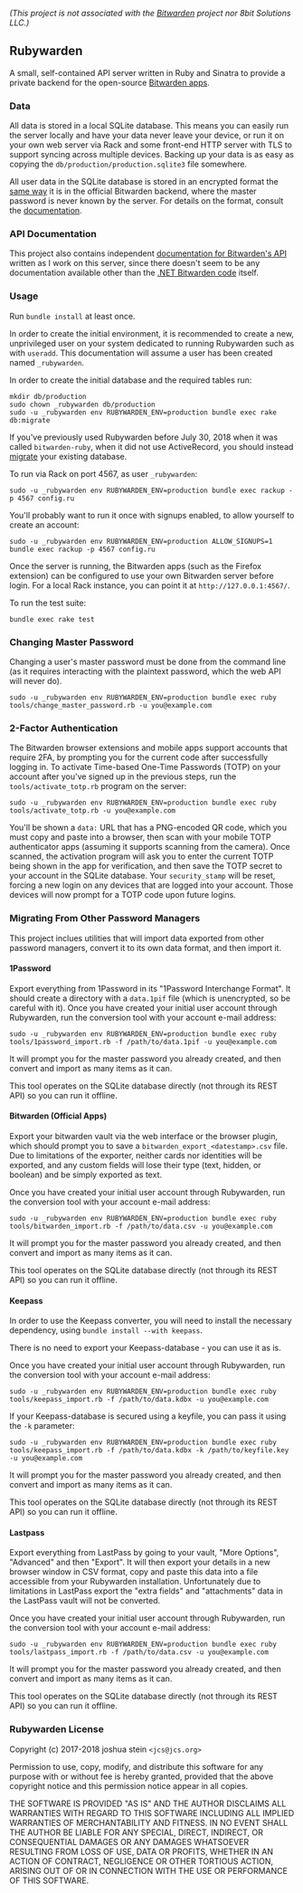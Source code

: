 *(This project is not associated with the
[Bitwarden](https://bitwarden.com/)
project nor 8bit Solutions LLC.)*

## Rubywarden

A small, self-contained API server written in Ruby and Sinatra to provide a
private backend for the open-source
[Bitwarden apps](https://github.com/bitwarden).

### Data

All data is stored in a local SQLite database.
This means you can easily run the server locally and have your data never
leave your device, or run it on your own web server via Rack and some front-end
HTTP server with TLS to support syncing across multiple devices.
Backing up your data is as easy as copying the `db/production/production.sqlite3`
file somewhere.

All user data in the SQLite database is stored in an encrypted format the
[same way](https://help.bitwarden.com/crypto.html)
it is in the official Bitwarden backend, where the master password is never
known by the server.
For details on the format, consult the
[documentation](https://github.com/jcs/rubywarden/blob/master/API.md).

### API Documentation

This project also contains independent
[documentation for Bitwarden's API](https://github.com/jcs/rubywarden/blob/master/API.md)
written as I work on this server, since there doesn't seem to be any
documentation available other than the
[.NET Bitwarden code](https://github.com/bitwarden/core)
itself.

### Usage

Run `bundle install` at least once.

In order to create the initial environment, it is recommended to create a new,
unprivileged user on your system dedicated to running Rubywarden such as
with `useradd`.
This documentation will assume a user has been created named `_rubywarden`.

In order to create the initial database and the required tables run:

	mkdir db/production
	sudo chown _rubywarden db/production
	sudo -u _rubywarden env RUBYWARDEN_ENV=production bundle exec rake db:migrate

If you've previously used Rubywarden before July 30, 2018 when it was called
`bitwarden-ruby`, when it did not use ActiveRecord, you should instead
[migrate](AR-MIGRATE.md)
your existing database.

To run via Rack on port 4567, as user `_rubywarden`:

	sudo -u _rubywarden env RUBYWARDEN_ENV=production bundle exec rackup -p 4567 config.ru

You'll probably want to run it once with signups enabled, to allow yourself
to create an account:

	sudo -u _rubywarden env RUBYWARDEN_ENV=production ALLOW_SIGNUPS=1 bundle exec rackup -p 4567 config.ru

Once the server is running, the Bitwarden apps (such as the Firefox extension)
can be configured to use your own Bitwarden server before login.
For a local Rack instance, you can point it at `http://127.0.0.1:4567/`.

To run the test suite:

	bundle exec rake test

### Changing Master Password

Changing a user's master password must be done from the command line (as it
requires interacting with the plaintext password, which the web API will never
do).

	sudo -u _rubywarden env RUBYWARDEN_ENV=production bundle exec ruby tools/change_master_password.rb -u you@example.com

### 2-Factor Authentication

The Bitwarden browser extensions and mobile apps support accounts that require
2FA, by prompting you for the current code after successfully logging in.
To activate Time-based One-Time Passwords (TOTP) on your account after you've
signed up in the previous steps, run the `tools/activate_totp.rb` program on
the server:

	sudo -u _rubywarden env RUBYWARDEN_ENV=production bundle exec ruby tools/activate_totp.rb -u you@example.com

You'll be shown a `data:` URL that has a PNG-encoded QR code, which you must
copy and paste into a browser, then scan with your mobile TOTP authenticator
apps (assuming it supports scanning from the camera).
Once scanned, the activation program will ask you to enter the current TOTP
being shown in the app for verification, and then save the TOTP secret to your
account in the SQLite database.
Your `security_stamp` will be reset, forcing a new login on any devices that
are logged into your account.
Those devices will now prompt for a TOTP code upon future logins.

### Migrating From Other Password Managers

This project inclues utilities that will import data exported from other
password managers, convert it to its own data format, and then import it.

#### 1Password

Export everything from 1Password in its "1Password Interchange Format".
It should create a directory with a `data.1pif` file (which is unencrypted, so
be careful with it).
Once you have created your initial user account through Rubywarden, run the
conversion tool with your account e-mail address:

	sudo -u _rubywarden env RUBYWARDEN_ENV=production bundle exec ruby tools/1password_import.rb -f /path/to/data.1pif -u you@example.com

It will prompt you for the master password you already created, and then
convert and import as many items as it can.

This tool operates on the SQLite database directly (not through its REST API)
so you can run it offline.

#### Bitwarden (Official Apps)

Export your bitwarden vault via the web interface or the browser plugin, which
should prompt you to save a `bitwarden_export_<datestamp>.csv` file. Due to
limitations of the exporter, neither cards nor identities will be exported,
and any custom fields will lose their type (text, hidden, or boolean) and be
simply exported as text.

Once you have created your initial user account through Rubywarden, run the
conversion tool with your account e-mail address:

	sudo -u _rubywarden env RUBYWARDEN_ENV=production bundle exec ruby tools/bitwarden_import.rb -f /path/to/data.csv -u you@example.com

It will prompt you for the master password you already created, and then
convert and import as many items as it can.

This tool operates on the SQLite database directly (not through its REST API)
so you can run it offline.

#### Keepass

In order to use the Keepass converter, you will need to install the necessary
dependency, using `bundle install --with keepass`.

There is no need to export your Keepass-database - you can use it as is.

Once you have created your initial user account through Rubywarden, run the
conversion tool with your account e-mail address:

	sudo -u _rubywarden env RUBYWARDEN_ENV=production bundle exec ruby tools/keepass_import.rb -f /path/to/data.kdbx -u you@example.com

If your Keepass-database is secured using a keyfile, you can pass it using the `-k` parameter:

	sudo -u _rubywarden env RUBYWARDEN_ENV=production bundle exec ruby tools/keepass_import.rb -f /path/to/data.kdbx -k /path/to/keyfile.key -u you@example.com

It will prompt you for the master password you already created, and then
convert and import as many items as it can.

This tool operates on the SQLite database directly (not through its REST API)
so you can run it offline.

#### Lastpass

Export everything from LastPass by going to your vault, "More Options",
"Advanced" and then "Export".
It will then export your details in a new browser window in CSV format, copy
and paste this data into a file accessible from your Rubywarden installation.
Unfortunately due to limitations in LastPass export the "extra fields" and
"attachments" data in the LastPass vault will not be converted.

Once you have created your initial user account through Rubywarden, run the
conversion tool with your account e-mail address:

	sudo -u _rubywarden env RUBYWARDEN_ENV=production bundle exec ruby tools/lastpass_import.rb -f /path/to/data.csv -u you@example.com

It will prompt you for the master password you already created, and then
convert and import as many items as it can.

This tool operates on the SQLite database directly (not through its REST API)
so you can run it offline.

### Rubywarden License

Copyright (c) 2017-2018 joshua stein `<jcs@jcs.org>`

Permission to use, copy, modify, and distribute this software for any
purpose with or without fee is hereby granted, provided that the above
copyright notice and this permission notice appear in all copies.

THE SOFTWARE IS PROVIDED "AS IS" AND THE AUTHOR DISCLAIMS ALL WARRANTIES
WITH REGARD TO THIS SOFTWARE INCLUDING ALL IMPLIED WARRANTIES OF
MERCHANTABILITY AND FITNESS. IN NO EVENT SHALL THE AUTHOR BE LIABLE FOR
ANY SPECIAL, DIRECT, INDIRECT, OR CONSEQUENTIAL DAMAGES OR ANY DAMAGES
WHATSOEVER RESULTING FROM LOSS OF USE, DATA OR PROFITS, WHETHER IN AN
ACTION OF CONTRACT, NEGLIGENCE OR OTHER TORTIOUS ACTION, ARISING OUT OF
OR IN CONNECTION WITH THE USE OR PERFORMANCE OF THIS SOFTWARE.
